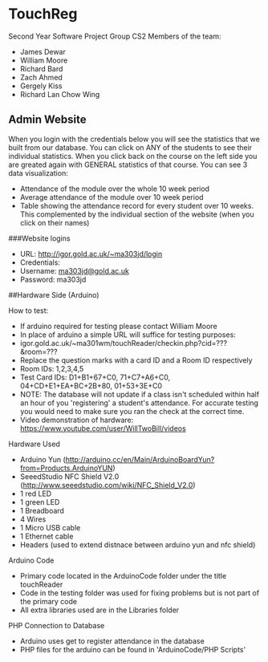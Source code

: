# TouchReg
Second Year Software Project
Group CS2
Members of the team:
- James Dewar
- William Moore
- Richard Bard
- Zach Ahmed
- Gergely Kiss
- Richard Lan Chow Wing

## Admin Website 

When you login with the credentials below you will see the statistics that we built from our database.
You can click on ANY of the students to see their individual statistics. 
When you click back on the course on the left side you are greated again with GENERAL statistics of that course.
You can see 3 data visualization:
- Attendance of the module over the whole 10 week period
- Average attendance of the module over 10 week period
- Table showing the attendance record for every student over 10 weeks. This complemented by the individual section of the website (when you click on their names)

###Website logins
- URL: http://igor.gold.ac.uk/~ma303jd/login
- Credentials: 
- Username: ma303jd@gold.ac.uk 
- Password: ma303jd


##Hardware Side (Arduino)

How to test:
- If arduino required for testing please contact William Moore
- In place of arduino a simple URL will suffice for testing purposes:
- igor.gold.ac.uk/~ma301wm/touchReader/checkin.php?cid=???&room=???
- Replace the question marks with a card ID and a Room ID respectively
- Room IDs: 1,2,3,4,5
- Test Card IDs: D1+B1+67+C0, 71+C7+A6+C0, 04+CD+E1+EA+BC+2B+80, 01+53+3E+C0
- NOTE: The database will not update if a class isn't scheduled within half an hour of you 'registering' a student's attendance. For accurate testing you would need to make sure you ran the check at the correct time. 
- Video demonstration of hardware: https://www.youtube.com/user/WillTwoBill/videos

Hardware Used
-  Arduino Yun (http://arduino.cc/en/Main/ArduinoBoardYun?from=Products.ArduinoYUN)
- SeeedStudio NFC Shield V2.0 (http://www.seeedstudio.com/wiki/NFC_Shield_V2.0)
- 1 red LED
- 1 green LED
- 1 Breadboard
- 4 Wires
- 1 Micro USB cable
- 1 Ethernet cable
- Headers (used to extend distnace between arduino yun and nfc shield)

Arduino Code
- Primary code located in the ArduinoCode folder under the title touchReader
- Code in the testing folder was used for fixing problems but is not part of the primary code
- All extra libraries used are in the Libraries folder

PHP Connection to Database
- Arduino uses get to register attendance in the database
- PHP files for the arduino can be found in 'ArduinoCode/PHP Scripts'
